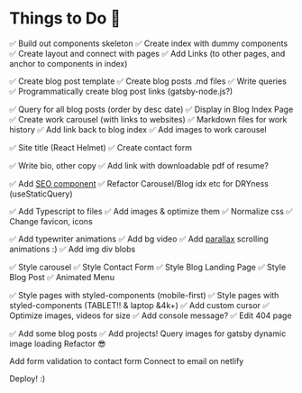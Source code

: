# Things to Do 🚀

✅ Build out components skeleton
✅ Create index with dummy components
✅ Create layout and connect with pages
✅ Add Links (to other pages, and anchor to components in index)

✅ Create blog post template
✅ Create blog posts .md files
✅ Write queries
✅ Programmatically create blog post links (gatsby-node.js?)

✅ Query for all blog posts (order by desc date)
✅ Display in Blog Index Page
✅ Create work carousel (with links to websites)
✅ Markdown files for work history
✅ Add link back to blog index
✅ Add images to work carousel

✅ Site title (React Helmet)
✅ Create contact form

✅ Write bio, other copy
✅ Add link with downloadable pdf of resume?

✅ Add [SEO component](https://www.gatsbyjs.com/docs/add-seo-component/)
✅ Refactor Carousel/Blog idx etc for DRYness (useStaticQuery)

✅ Add Typescript to files
✅ Add images & optimize them
✅ Normalize css
✅ Change favicon, icons

✅ Add typewriter animations
✅ Add bg video
✅ Add [parallax](https://github.com/jscottsmith/react-scroll-parallax) scrolling animations :)
✅ Add img div blobs

✅ Style carousel
✅ Style Contact Form
✅ Style Blog Landing Page
✅ Style Blog Post
✅ Animated Menu

✅ Style pages with styled-components (mobile-first)
✅ Style pages with styled-components (TABLET!! & laptop &4k+)
✅ Add custom cursor
✅ Optimize images, videos for size
✅ Add console message?
✅ Edit 404 page

✅ Add some blog posts
✅ Add projects!
Query images for gatsby dynamic image loading
Refactor 😎

Add form validation to contact form
Connect to email on netlify

Deploy! :)

